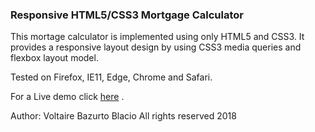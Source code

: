 ### Responsive HTML5/CSS3 Mortgage Calculator

This mortage calculator is implemented using only HTML5 and CSS3. It provides a
responsive layout design by using CSS3 media queries and flexbox layout model.

Tested on Firefox, IE11, Edge, Chrome and Safari.

For a Live demo click [here](https://vbazurtob.github.io/responsive-mortgage-calculator/mortgage-calculator.html) .

Author: Voltaire Bazurto Blacio
All rights reserved 2018
